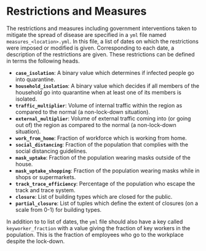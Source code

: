 # Restrictions and Measures

The restrictions and measures including government interventions taken to mitigate the spread of disease are specified in a `yml` file named `measures_<location>.yml`. In this file, a list of dates on which the restrictions were imposed or modified is given. Corresponding to each date, a description of the restrictions are given. These restrictions can be defined in terms the following heads.

- **`case_isolation`**: A binary value which determines if infected people go into quarantine.
- **`household_isolation`**: A binary value which decides if all members of the household go into quarantine when at least one of its members is isolated.
- **`traffic_multiplier`**: Volume of internal traffic within the region as compared to the normal (a non-lock-down situation).
- **`external_multiplier`**: Volume of external traffic coming into (or going out of) the region as compared to the normal (a non-lock-down situation).
- **`work_from_home`**: Fraction of workforce which is working from home.
- **`social_distancing`**: Fraction of the population that complies with the social distancing guidelines.
- **`mask_uptake`**: Fraction of the population wearing masks outside of the house.
- **`mask_uptake_shopping`**: Fraction of the population wearing masks while in shops or supermarkets.
- **`track_trace_efficiency`**: Percentage of the population who escape the track and trace system.
- **`closure`**: List of building types which are closed for the public.
- **`partial_closure`**: List of tuples which define the extent of closures (on a scale from 0-1) for building types.

In addition to to list of dates, the `yml` file should also have a key called `keyworker_fraction` with a value giving the fraction of key workers in the population. This is the fraction of employees who go to the workplace despite the lock-down.